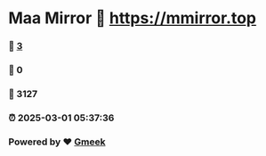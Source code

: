 # Maa Mirror :link: https://mmirror.top 
### :page_facing_up: [3](https://mmirror.top/tag.html) 
### :speech_balloon: 0 
### :hibiscus: 3127 
### :alarm_clock: 2025-03-01 05:37:36 
### Powered by :heart: [Gmeek](https://github.com/Meekdai/Gmeek)
